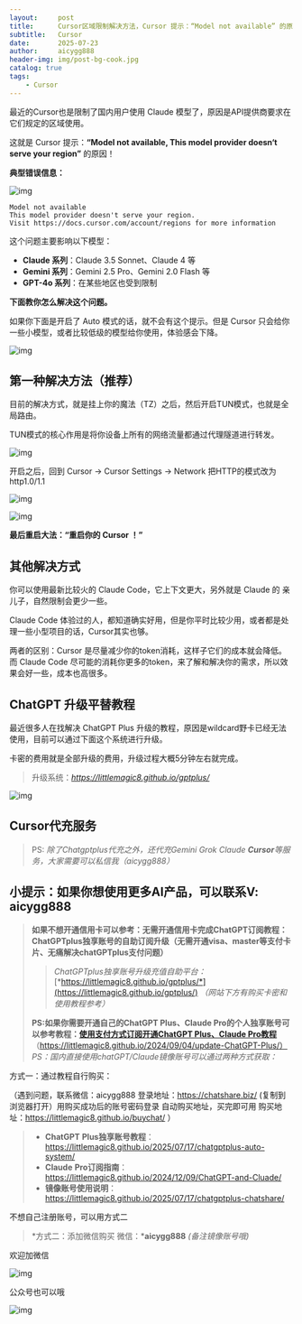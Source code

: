 ```yaml
---
layout:     post
title:      Cursor区域限制解决方法，Cursor 提示：“Model not available” 的原因，提供CursorPro代充
subtitle:   Cursor
date:       2025-07-23
author:     aicygg888
header-img: img/post-bg-cook.jpg
catalog: true
tags:
    - Cursor
---
```


最近的Cursor也是限制了国内用户使用 Claude 模型了，原因是API提供商要求在它们规定的区域使用。

这就是 Cursor 提示：**“Model not available, This model provider doesn‘t serve your region”** 的原因！ 

**典型错误信息：**

![img](https://pica.zhimg.com/80/v2-17bf873131b09a52f0fb369347e853b2_720w.png)

```
Model not available
This model provider doesn't serve your region. 
Visit https://docs.cursor.com/account/regions for more information
```

 这个问题主要影响以下模型：

- **Claude 系列**：Claude 3.5 Sonnet、Claude 4 等
- **Gemini 系列**：Gemini 2.5 Pro、Gemini 2.0 Flash 等
- **GPT-4o 系列**：在某些地区也受到限制

**下面教你怎么解决这个问题。**

如果你下面是开启了 Auto 模式的话，就不会有这个提示。但是 Cursor 只会给你一些小模型，或者比较低级的模型给你使用，体验感会下降。

![img](https://pica.zhimg.com/80/v2-8f2447287dc94035a01dae80419df84b_720w.png)

## **第一种解决方法（推荐）**

目前的解决方式，就是挂上你的魔法（TZ）之后，然后开启TUN模式，也就是全局路由。

TUN模式的核心作用是将你设备上所有的网络流量都通过代理隧道进行转发。

![img](https://pica.zhimg.com/80/v2-4f00403a0d18e52e56fcb981cf8c9834_720w.png)

开启之后，回到 Cursor -> Cursor Settings -> Network 把HTTP的模式改为http1.0/1.1

![img](https://picx.zhimg.com/80/v2-7250f8dd870920b431f8ca1bf447559d_720w.png)

![img](https://pica.zhimg.com/80/v2-6704d9c09fece3b978044f21a5368413_720w.png)

**最后重启大法：“重启你的 Cursor ！”**

## **其他解决方式**

你可以使用最新比较火的 Claude Code，它上下文更大，另外就是 Claude 的 亲儿子，自然限制会更少一些。

Claude Code 体验过的人，都知道确实好用，但是你平时比较少用，或者都是处理一些小型项目的话，Cursor其实也够。

两者的区别：Cursor 是尽量减少你的token消耗，这样子它们的成本就会降低。 而 Claude Code 尽可能的消耗你更多的token，来了解和解决你的需求，所以效果会好一些，成本也高很多。



## **ChatGPT 升级平替教程**

最近很多人在找解决 ChatGPT Plus 升级的教程，原因是wildcard野卡已经无法使用，目前可以通过下面这个系统进行升级。

卡密的费用就是全部升级的费用，升级过程大概5分钟左右就完成。

> 升级系统：*https://littlemagic8.github.io/gptplus/*

![img](https://pica.zhimg.com/80/v2-a9095c0e0159e52c8045f3ac95471fd2_720w.jpeg)



## Cursor代充服务

> PS: *除了Chatgptplus代充之外，还代充Gemini Grok Claude **Cursor**等服务，大家需要可以私信我（aicygg888）*



## **小提示：如果你想使用更多AI产品，可以联系V: aicygg888**

> **如果不想开通信用卡可以参考：无需开通信用卡完成ChatGPT订阅教程：ChatGPTplus独享账号的自助订阅升级（无需开通visa、master等支付卡片、无痛解决chatGPTplus支付问题）**
>
> > *ChatGPTplus独享账号升级充值自助平台：*[*https://littlemagic8.github.io/gptplus/*](https://littlemagic8.github.io/gptplus/) *（网站下方有购买卡密和使用教程参考）*
>
> **PS:如果你需要开通自己的ChatGPT Plus、Claude Pro的个人独享账号可以参考教程：**[**使用支付方式订阅开通ChatGPT Plus、Claude Pro教程**](https://littlemagic8.github.io/2024/09/04/update-ChatGPT-Plus/) （https://littlemagic8.github.io/2024/09/04/update-ChatGPT-Plus/） *PS：国内直接使用chatGPT/Claude镜像账号可以通过两种方式获取：*

方式一：通过教程自行购买：

（遇到问题，联系微信：aicygg888 登录地址：https://chatshare.biz/ (复制到浏览器打开）用购买成功后的账号密码登录 自动购买地址，买完即可用 购买地址：https://littlemagic8.github.io/buychat/ ）

> - **ChatGPT** **Plus独享账号教程**：https://littlemagic8.github.io/2025/07/17/chatgptplus-auto-system/
> - **Claude** **Pro订阅指南**：https://littlemagic8.github.io/2024/12/09/ChatGPT-and-Cluade/
> - **镜像账号使用说明**：https://littlemagic8.github.io/2025/07/17/chatgptplus-chatshare/

不想自己注册账号，可以用方式二

> *方式二：添加微信购买 微信：***aicygg888** *(备注镜像账号哦)*

欢迎加微信

![img](https://picx.zhimg.com/80/v2-46f7cfd62d1e94381388ab08b0fea3af_720w.png)

公众号也可以哦

![img](https://pic1.zhimg.com/80/v2-4e622b64238b20948a02e0c988ca5704_720w.png)
